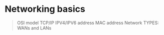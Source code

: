 # Networking basics 
> OSI model
> TCP/IP
> IPV4/IPV6 address
> MAC address
> Network TYPES: WANs and LANs
